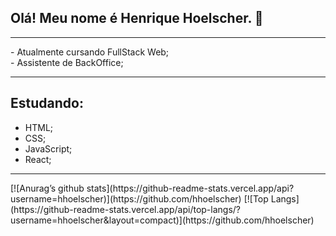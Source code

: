 ## Olá! Meu nome é Henrique Hoelscher. 👋 
<hr>
- Atualmente cursando FullStack Web; <br>
- Assistente de BackOffice;
<hr>

## Estudando:
- HTML;
- CSS;
- JavaScript;
- React;

<hr>
[![Anurag’s github stats](https://github-readme-stats.vercel.app/api?username=hhoelscher)](https://github.com/hhoelscher)
[![Top Langs](https://github-readme-stats.vercel.app/api/top-langs/?username=hhoelscher&layout=compact)](https://github.com/hhoelscher)
